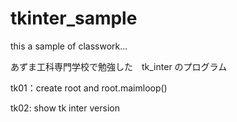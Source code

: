 # tkinter_sample
this a sample of classwork...

あずま工科専門学校で勉強した　tk_inter のプログラム

tk01：create root and  root.maimloop()

tk02: show tk inter version
